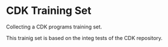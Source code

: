 CDK Training Set
================

Collecting a CDK programs training set.

This trainig set is based on the integ tests of the CDK repository.
